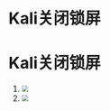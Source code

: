 # Kali关闭锁屏

# Kali关闭锁屏

1. <img src="https://pic.imgdb.cn/item/64bfaf381ddac507cc2cc65c.jpg" style="zoom:67%;" />
2. <img src="https://pic.imgdb.cn/item/64bfaf8a1ddac507cc2d8ab5.jpg" style="zoom:67%;" />

